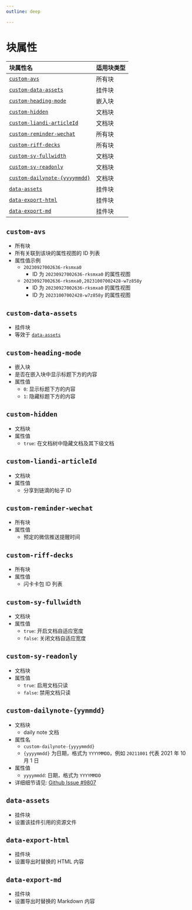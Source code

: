 ```yaml
---
outline: deep

---
```


# 块属性

| 块属性名                                              | 适用块类型 |
| :---------------------------------------------------- | ---------- |
| [`custom-avs`](#custom-avs)                           | 所有块     |
| [`custom-data-assets`](#custom-data-assets)           | 挂件块     |
| [`custom-heading-mode`](#custom-heading-mode)         | 嵌入块     |
| [`custom-hidden`](#custom-hidden)                     | 文档块     |
| [`custom-liandi-articleId`](#custom-liandi-articleId) | 文档块     |
| [`custom-reminder-wechat`](#custom-reminder-wechat)   | 所有块     |
| [`custom-riff-decks`](#custom-riff-decks)             | 所有块     |
| [`custom-sy-fullwidth`](#custom-sy-fullwidth)         | 文档块     |
| [`custom-sy-readonly`](#custom-sy-readonly)           | 文档块     |
| [`custom-dailynote-{yyyymmdd}`](#custom-dailynote-{yyyymmdd})| 文档块 |
| [`data-assets`](#data-assets)                         | 挂件块     |
| [`data-export-html`](#data-export-html)               | 挂件块     |
| [`data-export-md`](#data-export-md)                   | 挂件块     |

## `custom-avs`

- 所有块
- 所有关联到该块的属性视图的 ID 列表
- 属性值示例
  - `20230927002636-rksmxa0`
    - ID 为 `20230927002636-rksmxa0` 的属性视图
  - `20230927002636-rksmxa0,20231007002428-w7z858y`
    - ID 为 `20230927002636-rksmxa0` 的属性视图
    - ID 为 `20231007002428-w7z858y` 的属性视图

## `custom-data-assets`

- 挂件块
- 等效于 [`data-assets`](#data-assets)

## `custom-heading-mode`

- 嵌入块
- 是否在嵌入块中显示标题下方的内容
- 属性值
  - `0`: 显示标题下方的内容
  - `1`: 隐藏标题下方的内容

## `custom-hidden`

- 文档块
- 属性值
  - `true`: 在文档树中隐藏文档及其下级文档

## `custom-liandi-articleId`

- 文档块
- 属性值
  - 分享到链滴的帖子 ID

## `custom-reminder-wechat`

- 所有块
- 属性值
  - 预定的微信推送提醒时间

## `custom-riff-decks`

- 所有块
- 属性值
  - 闪卡卡包 ID 列表

## `custom-sy-fullwidth`

- 文档块
- 属性值
  - `true`: 开启文档自适应宽度
  - `false`: 关闭文档自适应宽度

## `custom-sy-readonly`

- 文档块
- 属性值
  - `true`: 启用文档只读
  - `false`: 禁用文档只读

## `custom-dailynote-{yymmdd}`

- 文档块
  - daily note 文档
- 属性名
  - `custom-dailynote-{yyyymmdd}`
  - `{yyyymmdd}` 为日期，格式为 `YYYYMMDD`，例如 `20211001` 代表 2021 年 10 月 1 日
- 属性值
  - `yyyymmdd`: 日期，格式为 `YYYYMMDD`
- 详细细节请见: [Github Issue #9807](https://github.com/siyuan-note/siyuan/issues/9807)

## `data-assets`

- 挂件块
- 设置该挂件引用的资源文件

## `data-export-html`

- 挂件块
- 设置导出时替换的 HTML 内容

## `data-export-md`

- 挂件块
- 设置导出时替换的 Markdown 内容
